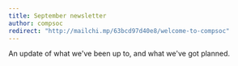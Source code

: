 ```yaml
---
title: September newsletter
author: compsoc
redirect: "http://mailchi.mp/63bcd97d40e8/welcome-to-compsoc"
---
```


An update of what we've been up to, and what we've got planned.